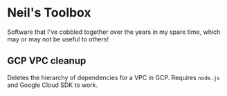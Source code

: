 # Neil's Toolbox

Software that I've cobbled together over the years in my spare time, which may or may not be useful to others!

## GCP VPC cleanup

Deletes the hierarchy of dependencies for a VPC in GCP.
Requires `node.js` and Google Cloud SDK to work.
